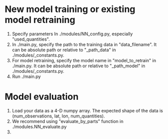 # New model training or existing model retraining

1. Specify parameters In ./modules/NN_config.py, especially "used_quantities".
2. In ./main.py, specify the path to the training data in "data_filename". It can be absolute path or relative to "_path_data" in ./modules/_constants.py.
3. For model retraining, specify the model name in "model_to_retrain" in ./main.py. It can be absolute path or relative to "_path_model" in ./modules/_constants.py.
4. Run ./main.py

# Model evaluation

1. Load your data as a 4-D numpy array. The expected shape of the data is (num_observations, lat, lon, num_quantities).
2. We recommend using "evaluate_by_parts" function in ./modules.NN_evaluate.py
3. 

